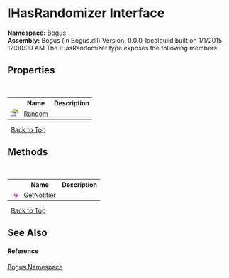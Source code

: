 # IHasRandomizer Interface
 

**Namespace:**&nbsp;<a href="N_Bogus">Bogus</a><br />**Assembly:**&nbsp;Bogus (in Bogus.dll) Version: 0.0.0-localbuild built on 1/1/2015 12:00:00 AM
The IHasRandomizer type exposes the following members.


## Properties
&nbsp;<table><tr><th></th><th>Name</th><th>Description</th></tr><tr><td>![Public property](media/pubproperty.gif "Public property")</td><td><a href="P_Bogus_IHasRandomizer_Random">Random</a></td><td /></tr></table>&nbsp;
<a href="#ihasrandomizer-interface">Back to Top</a>

## Methods
&nbsp;<table><tr><th></th><th>Name</th><th>Description</th></tr><tr><td>![Public method](media/pubmethod.gif "Public method")</td><td><a href="M_Bogus_IHasRandomizer_GetNotifier">GetNotifier</a></td><td /></tr></table>&nbsp;
<a href="#ihasrandomizer-interface">Back to Top</a>

## See Also


#### Reference
<a href="N_Bogus">Bogus Namespace</a><br />